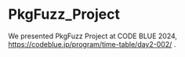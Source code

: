 # PkgFuzz_Project
We presented PkgFuzz Project at CODE BLUE 2024, https://codeblue.jp/program/time-table/day2-002/ .
